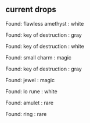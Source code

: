 ## current drops

Found: flawless amethyst : white
Found: key of destruction : gray
Found: key of destruction : white
Found: small charm : magic
Found: key of destruction : gray
Found: jewel : magic
Found: lo rune : white
Found: amulet : rare
Found: ring : rare

